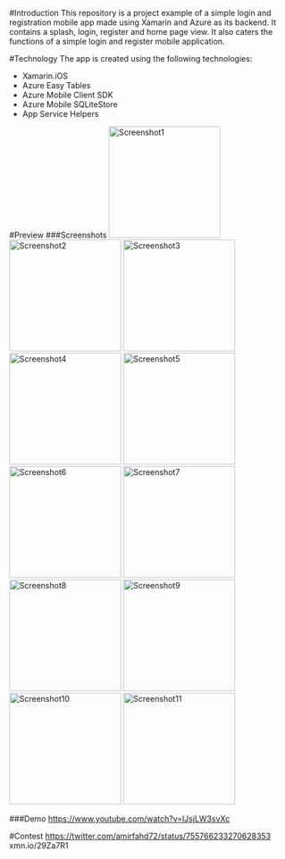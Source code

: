 #Introduction
This repository is a project example of a simple login and registration mobile app made using Xamarin and Azure as its backend. It contains a splash, login, register and home page view. It also caters the functions of a simple login and register mobile application.

#Technology
The app is created using the following technologies:
* Xamarin.iOS
* Azure Easy Tables
* Azure Mobile Client SDK
* Azure Mobile SQLiteStore
* App Service Helpers

#Preview
###Screenshots
<img src="./screenshots/1.png" alt="Screenshot1" style="width:200;"/>
<img src="./screenshots/2.png" alt="Screenshot2" style="width:200;"/>
<img src="./screenshots/3.png" alt="Screenshot3" style="width:200;"/>
<img src="./screenshots/4.png" alt="Screenshot4" style="width:200;"/>
<img src="./screenshots/5.png" alt="Screenshot5" style="width:200;"/>
<img src="./screenshots/6.png" alt="Screenshot6" style="width:200;"/>
<img src="./screenshots/7.png" alt="Screenshot7" style="width:200;"/>
<img src="./screenshots/8.png" alt="Screenshot8" style="width:200;"/>
<img src="./screenshots/9.png" alt="Screenshot9" style="width:200;"/>
<img src="./screenshots/10.png" alt="Screenshot10" style="width:200;"/>
<img src="./screenshots/11.png" alt="Screenshot11" style="width:200;"/>

###Demo
https://www.youtube.com/watch?v=lJsjLW3svXc

#Contest
https://twitter.com/amirfahd72/status/755766233270628353
xmn.io/29Za7R1
